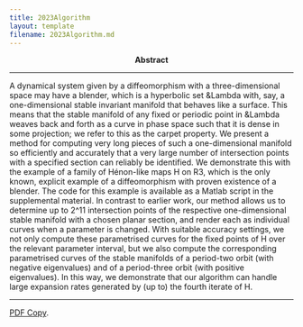```yaml
---
title: 2023Algorithm
layout: template
filename: 2023Algorithm.md
--- 
```

<p align="center">
<b>Abstract</b>
</p>


***
A dynamical system given by a diffeomorphism with a three-dimensional space may have a blender, which is a hyperbolic set &Lambda with, say, a one-dimensional stable invariant manifold that behaves like a surface. This means that the stable manifold of any fixed or periodic point in &Lambda weaves back and forth as a curve in phase space such that it is dense in some projection; we refer to this as the carpet property. We present a method for computing very long pieces of such a one-dimensional manifold so efficiently and accurately that a very large number of intersection points with a specified section can reliably be identified. We demonstrate this with the example of a family of Hénon-like maps H on R3, which is the only known, explicit example of a diffeomorphism with proven existence of a blender. The code for this example is available as a Matlab script in the supplemental material. In contrast to earlier work, our method allows us to determine up to 2^11 intersection points of the respective one-dimensional stable manifold with a chosen planar section, and render each as individual curves when a parameter is changed. With suitable accuracy settings, we not only compute these parametrised curves for the fixed points of H over the relevant parameter interval, but we also compute the corresponding parametrised curves of the stable manifolds of a period-two orbit (with negative eigenvalues) and of a period-three orbit (with positive eigenvalues). In this way, we demonstrate that our algorithm can handle large expansion rates generated by (up to) the fourth iterate of H.



***

[PDF Copy](/assets/files/cko_algorithm_preprint.pdf).

